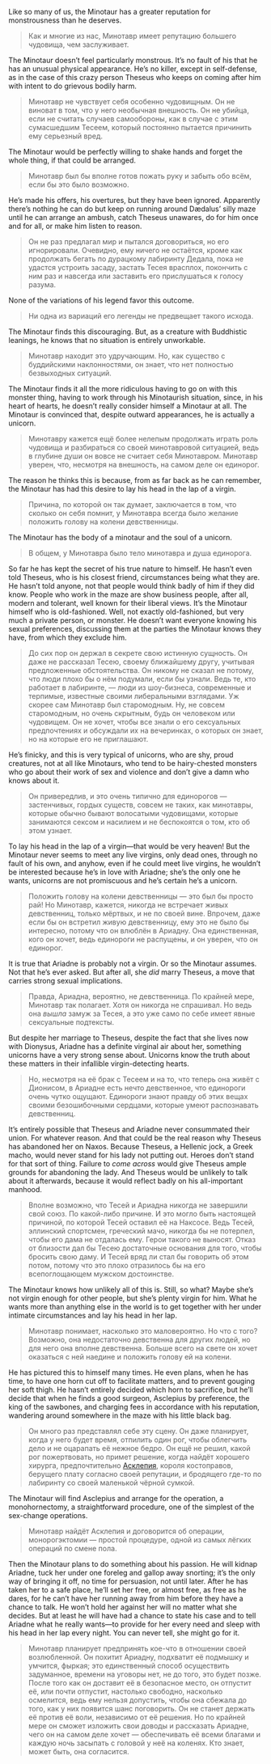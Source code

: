 Like so many of us, the Minotaur has a greater reputation for monstrousness than he deserves.

> Как и многие из нас, Минотавр имеет репутацию большего чудовища, чем заслуживает.

The Minotaur doesn’t feel particularly monstrous. It’s no fault of his that he has an unusual physical appearance. He’s no killer, except in self-defense, as in the case of this crazy person Theseus who keeps on coming after him with intent to do grievous bodily harm.

> Минотавр не чувствует себя особенно чудовищным. Он не виноват в том, что у него необычная внешность. Он не убийца, если не считать случаев самообороны, как в случае с этим сумасшедшим Тесеем, который постоянно пытается причинить ему серьезный вред.

The Minotaur would be perfectly willing to shake hands and forget the whole thing, if that could be arranged.

> Минотавр был бы вполне готов пожать руку и забыть обо всём, если бы это было возможно.

He’s made his offers, his overtures, but they have been ignored. Apparently there’s nothing he can do but keep on running around Dædalus’ silly maze until he can arrange an ambush, catch Theseus unawares, do for him once and for all, or make him listen to reason.

> Он не раз предлагал мир и пытался договориться, но его игнорировали. Очевидно, ему ничего не остаётся, кроме как продолжать бегать по дурацкому лабиринту Дедала, пока не удастся устроить засаду, застать Тесея врасплох, покончить с ним раз и навсегда или заставить его прислушаться к голосу разума.

None of the variations of his legend favor this outcome.

> Ни одна из вариаций его легенды не предвещает такого исхода.

The Minotaur finds this discouraging. But, as a creature with Buddhistic leanings, he knows that no situation is entirely unworkable.

> Минотавр находит это удручающим. Но, как существо с буддийскими наклонностями, он знает, что нет полностью безвыходных ситуаций.

The Minotaur finds it all the more ridiculous having to go on with this monster thing, having to work through his Minotaurish situation, since, in his heart of hearts, he doesn’t really consider himself a Minotaur at all. The Minotaur is convinced that, despite outward appearances, he is actually a unicorn.

> Минотавру кажется ещё более нелепым продолжать играть роль чудовища и разбираться со своей минотавровой ситуацией, ведь в глубине души он вовсе не считает себя Минотавром. Минотавр уверен, что, несмотря на внешность, на самом деле он единорог.

The reason he thinks this is because, from as far back as he can remember, the Minotaur has had this desire to lay his head in the lap of a virgin.

> Причина, по которой он так думает, заключается в том, что сколько он себя помнит, у Минотавра всегда было желание положить голову на колени девственницы.

The Minotaur has the body of a minotaur and the soul of a unicorn.

> В общем, у Минотавра было тело минотавра и душа единорога.

So far he has kept the secret of his true nature to himself. He hasn’t even told Theseus, who is his closest friend, circumstances being what they are. He hasn’t told anyone, not that people would think badly of him if they did know. People who work in the maze are show business people, after all, modern and tolerant, well known for their liberal views. It’s the Minotaur himself who is old-fashioned. Well, not exactly old-fashioned, but very much a private person, or monster. He doesn’t want everyone knowing his sexual preferences, discussing them at the parties the Minotaur knows they have, from which they exclude him.

> До сих пор он держал в секрете свою истинную сущность. Он даже не рассказал Тесею, своему ближайшему другу, учитывая предложенные обстоятельства. Он никому не сказал не потому, что люди плохо бы о нём подумали, если бы узнали. Ведь те, кто работает в лабиринте, — люди из шоу-бизнеса, современные и терпимые, известные своими либеральными взглядами. Уж скорее сам Минотавр был старомодным. Ну, не совсем старомодным, но очень скрытным, будь он человеком или чудовищем. Он не хочет, чтобы все знали о его сексуальных предпочтениях и обсуждали их на вечеринках, о которых он знает, но на которые его не приглашают.

He’s finicky, and this is very typical of unicorns, who are shy, proud creatures, not at all like Minotaurs, who tend to be hairy-chested monsters who go about their work of sex and violence and don’t give a damn who knows about it.

> Он привередлив, и это очень типично для единорогов — застенчивых, гордых существ, совсем не таких, как минотавры, которые обычно бывают волосатыми чудовищами, которые занимаются сексом и насилием и не беспокоятся о том, кто об этом узнает.

To lay his head in the lap of a virgin—that would be very heaven! But the Minotaur never seems to meet any live virgins, only dead ones, through no fault of his own, and anyhow, even if he could meet live virgins, he wouldn’t be interested because he’s in love with Ariadne; she’s the only one he wants, unicorns are not promiscuous and he’s certain he’s a unicorn.

> Положить голову на колени девственницы — это был бы просто рай! Но Минотавр, кажется, никогда не встречает живых девственниц, только мёртвых, и не по своей вине. Впрочем, даже если бы он встретил живую девственницу, ему это не было бы интересно, потому что он влюблён в Ариадну. Она единственная, кого он хочет, ведь единороги не распущены, и он уверен, что он единорог.

It is true that Ariadne is probably not a virgin. Or so the Minotaur assumes. Not that he’s ever asked. But after all, she _did_ marry Theseus, a move that carries strong sexual implications.

> Правда, Ариадна, вероятно, не девственница. По крайней мере, Минотавр так полагает. Хотя он никогда не спрашивал. Но ведь она _вышла_ замуж за Тесея, а это уже само по себе имеет явные сексуальные подтексты.

But despite her marriage to Theseus, despite the fact that she lives now with Dionysus, Ariadne has a definite virginal air about her, something unicorns have a very strong sense about. Unicorns know the truth about these matters in their infallible virgin-detecting hearts.

> Но, несмотря на её брак с Тесеем и на то, что теперь она живёт с Дионисом, в Ариадне есть нечто девственное, что единороги очень чутко ощущают. Единороги знают правду об этих вещах своими безошибочными сердцами, которые умеют распознавать девственниц.

It’s entirely possible that Theseus and Ariadne never consummated their union. For whatever reason. And that could be the real reason why Theseus has abandoned her on Naxos. Because Theseus, a Hellenic jock, a Greek macho, would never stand for his lady not putting out. Heroes don’t stand for that sort of thing. Failure to _come_ _across_ would give Theseus ample grounds for abandoning the lady. And Theseus would be unlikely to talk about it afterwards, because it would reflect badly on his all-important manhood.

> Вполне возможно, что Тесей и Ариадна никогда не завершили свой союз. По какой-либо причине. И это могло быть настоящей причиной, по которой Тесей оставил её на Наксосе. Ведь Тесей, эллинский спортсмен, греческий мачо, никогда бы не потерпел, чтобы его дама не отдалась ему. Герои такого не выносят. Отказ от близости дал бы Тесею достаточные основания для того, чтобы бросить свою даму. И Тесей вряд ли стал бы говорить об этом потом, потому что это плохо отразилось бы на его всепоглощающем мужском достоинстве.

The Minotaur knows how unlikely all of this is. Still, so what? Maybe she’s not virgin enough for other people, but she’s plenty virgin for him. What he wants more than anything else in the world is to get together with her under intimate circumstances and lay his head in her lap.

> Минотавр понимает, насколько это маловероятно. Но что с того? Возможно, она недостаточно девственна для других людей, но для него она вполне девственна. Больше всего на свете он хочет оказаться с ней наедине и положить голову ей на колени.

He has pictured this to himself many times. He even plans, when he has time, to have one horn cut off to facilitate matters, and to prevent gouging her soft thigh. He hasn’t entirely decided which horn to sacrifice, but he’ll decide that when he finds a good surgeon, Asclepius by preference, the king of the sawbones, and charging fees in accordance with his reputation, wandering around somewhere in the maze with his little black bag.

> Он много раз представлял себе эту сцену. Он даже планирует, когда у него будет время, отпилить один рог, чтобы облегчить дело и не оцарапать её нежное бедро. Он ещё не решил, какой рог пожертвовать, но примет решение, когда найдёт хорошего хирурга, предпочтительно [Асклепия](https://ru.wikipedia.org/wiki/%D0%90%D1%81%D0%BA%D0%BB%D0%B5%D0%BF%D0%B8%D0%B9?wprov=sfla1), короля костоправов, берущего плату согласно своей репутации, и бродящего где-то по лабиринту со своей маленькой чёрной сумкой.

The Minotaur will find Asclepius and arrange for the operation, a monohornectomy, a straightforward procedure, one of the simplest of the sex-change operations.

> Минотавр найдёт Асклепия и договорится об операции, монорогэктомии — простой процедуре, одной из самых лёгких операций по смене пола.

Then the Minotaur plans to do something about his passion. He will kidnap Ariadne, tuck her under one foreleg and gallop away snorting; it’s the only way of bringing it off, no time for persuasion, not until later. After he has taken her to a safe place, he’ll set her free, or almost free, as free as he dares, for he can’t have her running away from him before they have a chance to talk. He won’t hold her against her will no matter what she decides. But at least he will have had a chance to state his case and to tell Ariadne what he really wants—to provide for her every need and sleep with his head in her lap every night. You can never tell, she might go for it.

> Минотавр планирует предпринять кое-что в отношении своей возлюбленной. Он похитит Ариадну, подхватит её подмышку и умчится, фыркая; это единственный способ осуществить задуманное, времени на уговоры нет, не до того, это будет позже. После того как он доставит её в безопасное место, он отпустит её, или почти отпустит, настолько свободно, насколько осмелится, ведь ему нельзя допустить, чтобы она сбежала до того, как у них появится шанс поговорить. Он не станет держать её против её воли, независимо от её решения. Но по крайней мере он сможет изложить свои доводы и рассказать Ариадне, чего он на самом деле хочет — обеспечивать её всеми благами и каждую ночь засыпать с головой у неё на коленях. Кто знает, может быть, она согласится.